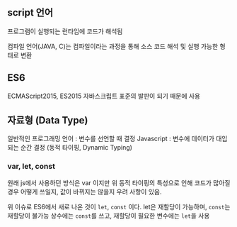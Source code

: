 ## script 언어
프로그램이 실행되는 런타임에 코드가 해석됨

컴파일 언어(JAVA, C)는 컴파일이라는 과정을 통해 소스 코드 해석 및 실행 가능한 형태로 변환

## ES6
ECMAScript2015, ES2015
자바스크립트 표준의 발판이 되기 때문에 사용

## 자료형 (Data Type)
일반적인 프로그래밍 언어 : 변수를 선언할 때 결정
Javascript : 변수에 데이터가 대입되는 순간 결정 (동적 타이핑, Dynamic Typing)

### var, let, const
원래 js에서 사용하던 방식은 var 이지만 위 동적 타이핑의 특성으로 인해
코드가 많아질 경우 어떻게 쓰일지, 값이 바뀌지는 않을지 우려 사항이 있음.

위 이슈로 ES6에서 새로 나온 것이 `let`, `const` 이다.
let은 재할당이 가능하며, `const`는 재할당이 불가능
상수에는 `const`를 쓰고, 재할당이 필요한 변수에는 `let`을 사용
